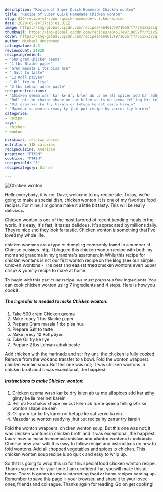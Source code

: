 ```yaml
---
description: "Recipe of Super Quick Homemade Chicken wonton"
title: "Recipe of Super Quick Homemade Chicken wonton"
slug: 636-recipe-of-super-quick-homemade-chicken-wonton
date: 2020-09-14T17:13:01.321Z
image: https://img-global.cpcdn.com/recipes/e64617e9710657f7/751x532cq70/chicken-wonton-recipe-main-photo.jpg
thumbnail: https://img-global.cpcdn.com/recipes/e64617e9710657f7/751x532cq70/chicken-wonton-recipe-main-photo.jpg
cover: https://img-global.cpcdn.com/recipes/e64617e9710657f7/751x532cq70/chicken-wonton-recipe-main-photo.jpg
author: Micheal Underwood
ratingvalue: 4.5
reviewcount: 21828
recipeingredient:
- "500 gram Chicken qeema"
- "1 tbs Blacke paper"
- "Gram masala 1 tbs pisa hua"
- " Salt to taste"
- "12 Roll ptiyan"
- " Oil fry ke liye"
- "2 tbs Lehsan adrak paste"
recipeinstructions:
- "Chicken qeema wash kar ke dry krlen ab us me all spices add kar adhy ghnty ke lie merinet karein"
- "Roll pti ko chakor shape me cut krlen ab is me qeema felling bhr ke wonton shape de dein"
- "Oil gram kar ke fry karein or ketupe ke sat serve karein"
- "Mazedar se wonton ready hy jhut put recipe hy zarrur try karein"
categories:
- Recipe
tags:
- chicken
- wonton

katakunci: chicken wonton 
nutrition: 115 calories
recipecuisine: American
preptime: "PT39M"
cooktime: "PT42M"
recipeyield: "3"
recipecategory: Dinner

---
```



![Chicken wonton](https://img-global.cpcdn.com/recipes/e64617e9710657f7/751x532cq70/chicken-wonton-recipe-main-photo.jpg)

Hello everybody, it is me, Dave, welcome to my recipe site. Today, we're going to make a special dish, chicken wonton. It is one of my favorites food recipes. For mine, I'm gonna make it a little bit tasty. This will be really delicious.

Chicken wonton is one of the most favored of recent trending meals in the world. It's easy, it's fast, it tastes delicious. It's appreciated by millions daily. They're nice and they look fantastic. Chicken wonton is something that I've loved my whole life.

chicken wontons are a type of dumpling commonly found in a number of Chinese cuisines. http. I blogged this chicken wonton recipe with both my mom and grandma in my grandma&#39;s apartment in While this recipe for chicken wontons is not our first wonton recipe on the blog (see our simple. Chicken Wontons - The best and easiest fried chicken wontons ever! Super crispy &amp; yummy recipe to make at home.


To begin with this particular recipe, we must prepare a few ingredients. You can cook chicken wonton using 7 ingredients and 4 steps. Here is how you cook it.

<!--inarticleads1-->

##### The ingredients needed to make Chicken wonton:

1. Take 500 gram Chicken qeema
1. Make ready 1 tbs Blacke paper
1. Prepare Gram masala 1 tbs pisa hua
1. Prepare  Salt to taste
1. Make ready 12 Roll ptiyan
1. Take  Oil fry ke liye
1. Prepare 2 tbs Lehsan adrak paste


Add chicken with the marinade and stir fry until the chicken is fully cooked. Remove from the wok and transfer to a bowl. Fold the wonton wrappers. chicken wonton soup. But this one was not; it was chicken wontons in chicken broth and it was exceptional, the happiest. 

<!--inarticleads2-->

##### Instructions to make Chicken wonton:

1. Chicken qeema wash kar ke dry krlen ab us me all spices add kar adhy ghnty ke lie merinet karein
1. Roll pti ko chakor shape me cut krlen ab is me qeema felling bhr ke wonton shape de dein
1. Oil gram kar ke fry karein or ketupe ke sat serve karein
1. Mazedar se wonton ready hy jhut put recipe hy zarrur try karein


Fold the wonton wrappers. chicken wonton soup. But this one was not; it was chicken wontons in chicken broth and it was exceptional, the happiest. Learn how to make homemade chicken and cilantro wontons to celebrate Chinese new year with this easy to follow recipe and instructions on how to fold wontons. Add all chopped vegetables and spices to chicken. This chicken wonton soup recipe is so quick and easy to whip up. 

So that is going to wrap this up for this special food chicken wonton recipe. Thanks so much for your time. I am confident that you will make this at home. There is gonna be more interesting food at home recipes coming up. Remember to save this page in your browser, and share it to your loved ones, friends and colleague. Thanks again for reading. Go on get cooking!
